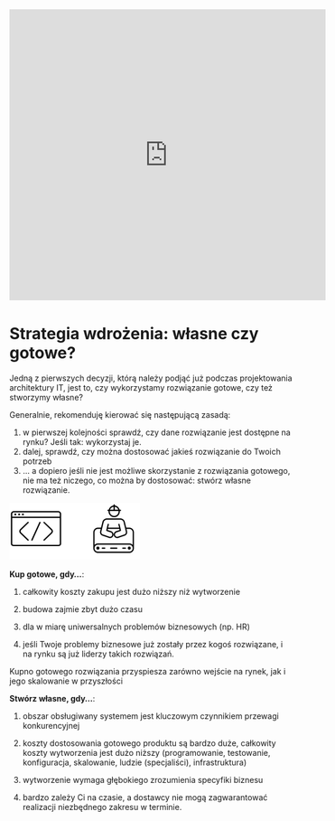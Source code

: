 <iframe width="560" height="515" src="https://www.youtube.com/embed/eSMEdYet6WY" title="YouTube video player" frameborder="0" allow="accelerometer; autoplay; clipboard-write; encrypted-media; gyroscope; picture-in-picture" allowfullscreen></iframe>

# Strategia wdrożenia: własne czy gotowe?

Jedną z pierwszych decyzji, którą należy podjąć już podczas projektowania architektury IT, jest to, czy wykorzystamy rozwiązanie gotowe, czy też stworzymy własne?

Generalnie, rekomenduję kierować się następującą zasadą:

1. w pierwszej kolejności sprawdź, czy dane rozwiązanie jest dostępne na rynku? Jeśli tak: wykorzystaj je.
2. dalej, sprawdź, czy można dostosować jakieś rozwiązanie do Twoich potrzeb
3. ... a dopiero jeśli nie jest możliwe skorzystanie z rozwiązania gotowego, nie ma też niczego, co można by dostosować: stwórz własne rozwiązanie.



<img src="media/image-20220329164551255.png" alt="image-20220329164551255" style="zoom:50%;" />

**Kup gotowe, gdy…**:

1. całkowity koszty zakupu jest dużo niższy niż wytworzenie

2. budowa zajmie zbyt dużo czasu

3. dla w miarę uniwersalnych problemów biznesowych (np. HR)

4. jeśli Twoje problemy biznesowe już zostały przez kogoś rozwiązane, i na rynku są już liderzy takich rozwiązań.

Kupno gotowego rozwiązania przyspiesza zarówno wejście na rynek, jak i jego skalowanie w przyszłości



**Stwórz własne, gdy…**:

1. obszar obsługiwany systemem jest kluczowym czynnikiem przewagi konkurencyjnej

2. koszty dostosowania gotowego produktu są bardzo duże, całkowity koszty wytworzenia jest dużo niższy (programowanie, testowanie, konfiguracja, skalowanie, ludzie (specjaliści), infrastruktura)

3. wytworzenie wymaga głębokiego zrozumienia specyfiki biznesu

4. bardzo zależy Ci na czasie, a dostawcy nie mogą zagwarantować realizacji niezbędnego zakresu w terminie.